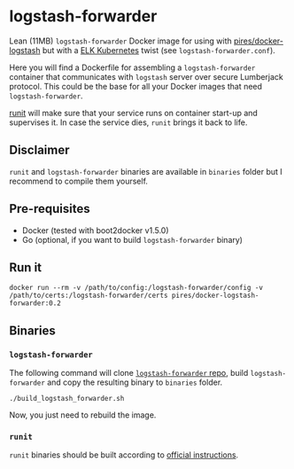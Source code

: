 
# logstash-forwarder
Lean (11MB) `logstash-forwarder` Docker image for using with [pires/docker-logstash](http://github.com/pires/docker-logstash) but with a [ELK Kubernetes](https://github.com/pires/kubernetes-elk-cluster) twist (see `logstash-forwarder.conf`).

Here you will find a Dockerfile for assembling a `logstash-forwarder` container that communicates with `logstash` server over secure Lumberjack protocol. This could be the base for all your Docker images that need `logstash-forwarder`.

[runit](http://smarden.org/runit/) will make sure that your service runs on container start-up and supervises it. In case the service dies, `runit` brings it back to life. 

## Disclaimer 

`runit` and `logstash-forwarder` binaries are available in `binaries` folder but I recommend to compile them yourself.

## Pre-requisites

* Docker (tested with boot2docker v1.5.0)
* Go (optional, if you want to build `logstash-forwarder` binary)

## Run it

```
docker run --rm -v /path/to/config:/logstash-forwarder/config -v /path/to/certs:/logstash-forwarder/certs pires/docker-logstash-forwarder:0.2
```

## Binaries

### `logstash-forwarder`

The following command will clone [`logstash-forwarder` repo](git://github.com/elasticsearch/logstash-forwarder.git), build `logstash-forwarder` and copy the resulting binary to `binaries` folder.

```
./build_logstash_forwarder.sh
```

Now, you just need to rebuild the image.

### `runit`

`runit` binaries should be built according to [official instructions](http://smarden.org/runit/install.html).
